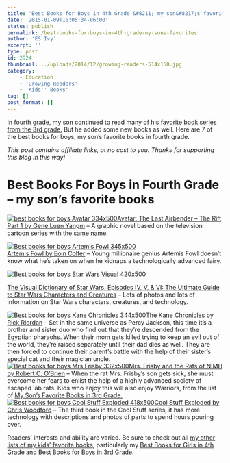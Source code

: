 ```yaml
---
title: 'Best Books for Boys in 4th Grade &#8211; my son&#8217;s favorites'
date: '2015-01-09T16:05:34-06:00'
status: publish
permalink: /best-books-for-boys-in-4th-grade-my-sons-favorites
author: 'ES Ivy'
excerpt: ''
type: post
id: 2924
thumbnail: ../uploads/2014/12/growing-readers-514x150.jpg
category:
    - Education
    - 'Growing Readers'
    - 'Kids'' Books'
tag: []
post_format: []
---
```

In fourth grade, my son continued to read many of [his favorite book series from the 3rd grade.](http://192.168.1.34:4945/?p=2865) But he added some new books as well. Here are 7 of the best books for boys, my son’s favorite books in fourth grade.

*This post contains affiliate links, at no cost to you. Thanks for supporting this blog in this way!*

Best Books For Boys in Fourth Grade – my son’s favorite books
=============================================================

[![best books for boys Avatar 334x500](../uploads/2015/01/Avatar-334x500.jpg)Avatar: The Last Airbender – The Rift Part 1 by Gene Luen Yangm](http://www.amazon.com/gp/product/1616552956/ref=as_li_qf_sp_asin_il_tl?ie=UTF8&camp=1789&creative=9325&creativeASIN=1616552956&linkCode=as2&tag=esiv-20&linkId=HOTNK6YTSFITZNDS) – A graphic novel based on the television cartoon series with the same name.

[![Best books for boys Artemis Fowl 345x500](../uploads/2015/01/Artemis-Fowl-345x500.jpg)](http://www.amazon.com/gp/product/1423136810/ref=as_li_qf_sp_asin_il_tl?ie=UTF8&camp=1789&creative=9325&creativeASIN=1423136810&linkCode=as2&tag=esiv-20&linkId=JZJGBWJUFWC4ANSH)  
[Artemis Fowl by Eoin Colfer](http://www.amazon.com/gp/product/1423136810/ref=as_li_qf_sp_asin_il_tl?ie=UTF8&camp=1789&creative=9325&creativeASIN=1423136810&linkCode=as2&tag=esiv-20&linkId=JZJGBWJUFWC4ANSH) – Young millionaire genius Artemis Fowl doesn’t know what he’s taken on when he kidnaps a technologically advanced fairy.

[![Best books for boys Star Wars Visual 420x500](../uploads/2015/01/Star-Wars-Visual-420x500.jpg)](http://www.amazon.com/gp/product/0789434814/ref=as_li_qf_sp_asin_il_tl?ie=UTF8&camp=1789&creative=9325&creativeASIN=0789434814&linkCode=as2&tag=esiv-20&linkId=WXIPDPQJZ5HNUH5L)

[The Visual Dictionary of Star Wars, Episodes IV, V, &amp; VI: The Ultimate Guide to Star Wars Characters and Creatures](http://www.amazon.com/gp/product/0789434814/ref=as_li_qf_sp_asin_il_tl?ie=UTF8&camp=1789&creative=9325&creativeASIN=0789434814&linkCode=as2&tag=esiv-20&linkId=WXIPDPQJZ5HNUH5L) – Lots of photos and lots of information on Star Wars characters, creatures, and technology.

[![Best books for boys Kane Chronicles 344x500](../uploads/2015/01/Kane-Chronicles-344x500.jpg)The Kane Chronicles by Rick Riordan](http://www.amazon.com/gp/product/1423199626/ref=as_li_qf_sp_asin_il_tl?ie=UTF8&camp=1789&creative=9325&creativeASIN=1423199626&linkCode=as2&tag=esiv-20&linkId=CZXJIYSD3UN5IKH6) – Set in the same universe as Percy Jackson, this time it’s a brother and sister duo who find out that they’re descended from the Egyptian pharaohs. When their mom gets killed trying to keep an evil out of the world, they’re raised separately until their dad dies as well. They are then forced to continue their parent’s battle with the help of their sister’s special cat and their magician uncle.  
[![Best books for boys Mrs Frisby 332x500](../uploads/2015/01/Mrs-Frisby-332x500.jpg)Mrs. Frisby and the Rats of NIMH by Robert C. O’Brien](http://www.amazon.com/gp/product/0689710682/ref=as_li_qf_sp_asin_il_tl?ie=UTF8&camp=1789&creative=9325&creativeASIN=0689710682&linkCode=as2&tag=esiv-20&linkId=ZLQSXZJI5C52MUPR) – When the rat Mrs. Frisby’s son gets sick, she must overcome her fears to enlist the help of a highly advanced society of escaped lab rats. Kids who enjoy this will also enjoy Warriors, from the list of [My Son’s Favorite Books in 3rd Grade.](http://192.168.1.34:4945/?p=2865)  
[![Best books for boys Cool Stuff Exploded 418x500](../uploads/2015/01/Cool-Stuff-Exploded-418x500.jpg)Cool Stuff Exploded by Chris Woodford](http://www.amazon.com/gp/product/0756640288/ref=as_li_qf_sp_asin_il_tl?ie=UTF8&camp=1789&creative=9325&creativeASIN=0756640288&linkCode=as2&tag=esiv-20&linkId=B4CBNHLUPPP3W3SF) – The third book in the Cool Stuff series, it has more technology with descriptions and photos of parts to spend hours pouring over.

Readers’ interests and ability are varied. Be sure to check out all [my other lists of my kids’ favorite books](http://192.168.1.34:4945/?p=2774), particularly my [Best Books for Girls in 4th Grade](http://192.168.1.34:4945/?p=2941) and Best Books for [Boys in 3rd Grade.](http://192.168.1.34:4945/?p=2865)